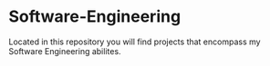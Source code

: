 # Software-Engineering


Located in this repository you will find projects that encompass my Software Engineering abilites.

